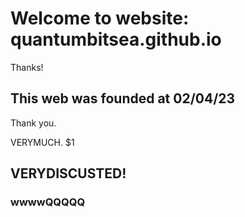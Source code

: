 # Welcome to website: quantumbitsea.github.io

Thanks!
## This web was founded at 02/04/23 
Thank you.

VERYMUCH.
$1
## VERYDISCUSTED!
### wwwwQQQQQ
